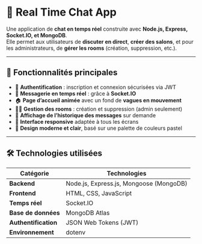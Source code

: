 # 💬 Real Time Chat App

Une application de **chat en temps réel** construite avec **Node.js, Express, Socket.IO, et MongoDB**.  
Elle permet aux utilisateurs de **discuter en direct**, **créer des salons**, et pour les administrateurs, de **gérer les rooms** (création, suppression, etc.).

---

## 🚀 Fonctionnalités principales

- 🔐 **Authentification** : inscription et connexion sécurisées via JWT  
- 💬 **Messagerie en temps réel** : grâce à **Socket.IO**  
- 🏠 **Page d’accueil animée** avec un fond de **vagues en mouvement**  
- 🧑‍💼 **Gestion des rooms** : création et suppression (admin seulement)  
- 📜 **Affichage de l’historique des messages** sur demande  
- 🧭 **Interface responsive** adaptée à tous les écrans  
- 🎨 **Design moderne et clair**, basé sur une palette de couleurs pastel

---

## 🛠️ Technologies utilisées

| Catégorie | Technologies |
|------------|---------------|
| **Backend** | Node.js, Express.js, Mongoose (MongoDB) |
| **Frontend** | HTML, CSS, JavaScript |
| **Temps réel** | Socket.IO |
| **Base de données** | MongoDB Atlas |
| **Authentification** | JSON Web Tokens (JWT) |
| **Environnement** | dotenv |
